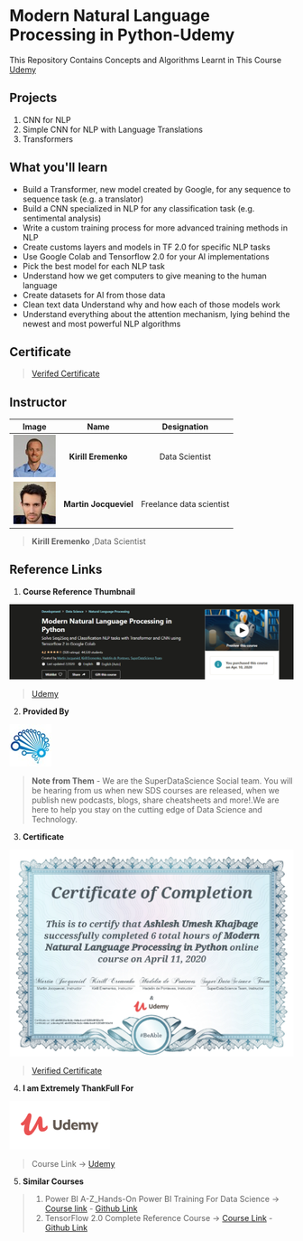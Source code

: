 # Modern Natural Language Processing in Python-Udemy
 This Repository Contains Concepts and Algorithms Learnt in This Course [Udemy](https://www.udemy.com/share/102fxSBUEecFdWRnQ=/)

 ## Projects
 1. CNN for NLP
 2. Simple CNN for NLP with Language Translations
 3. Transformers

 ## What you'll learn
* Build a Transformer, new model created by Google, for any sequence to sequence task (e.g. a translator)
* Build a CNN specialized in NLP for any classification task (e.g. sentimental analysis)
* Write a custom training process for more advanced training methods in NLP
* Create customs layers and models in TF 2.0 for specific NLP tasks
* Use Google Colab and Tensorflow 2.0 for your AI implementations
* Pick the best model for each NLP task
* Understand how we get computers to give meaning to the human language
* Create datasets for AI from those data
* Clean text data Understand why and how each of those models work
* Understand everything about the attention mechanism, lying behind the newest and most powerful NLP algorithms


## Certificate
>  [Verifed Certificate](https://www.udemy.com/certificate/UC-ab49828e-5c2c-4b8a-bcef-5259d9153a10/)

## Instructor

| **Image**        | **Name**           | **Designation**  |
| :-------------: |:-------------:|:-----:|
![Kirill Eremenko](https://github.com/Ashleshk/Modern-Natural-Language-Processing-in-Python-Udemy/blob/master/resource/kiril.jpg)| **Kirill Eremenko** | Data Scientist |
|![Martin Jocqueviel](https://github.com/Ashleshk/Modern-Natural-Language-Processing-in-Python-Udemy/blob/master/resource/martin.jpg)| **Martin Jocqueviel**|Freelance data scientist|

> **Kirill Eremenko** ,Data Scientist

## Reference Links
1. **Course Reference Thumbnail**

![Course Description](https://github.com/Ashleshk/Modern-Natural-Language-Processing-in-Python-Udemy/blob/master/resource/description.PNG)

 > [Udemy](https://www.udemy.com/share/102fxSBUEecFdWRnQ=/)

 2. **Provided By**

![Super Data Science Team](https://github.com/Ashleshk/Modern-Natural-Language-Processing-in-Python-Udemy/blob/master/resource/27129696_acc1.jpg)

> **Note from Them** - We are the SuperDataScience Social team. You will be hearing from us when new SDS courses are released, when we publish new podcasts, blogs, share cheatsheets and more!.We are here to help you stay on the cutting edge of Data Science and Technology.

3. **Certificate**

![Certificate](https://github.com/Ashleshk/Modern-Natural-Language-Processing-in-Python-Udemy/blob/master/resource/certificate.PNG)

 > [Verified Certificate](https://www.udemy.com/certificate/UC-ab49828e-5c2c-4b8a-bcef-5259d9153a10/)

 4. **I am Extremely ThankFull For**

 ![Udemy](https://github.com/Ashleshk/Modern-Natural-Language-Processing-in-Python-Udemy/blob/master/resource/Udemy.PNG)

  > Course Link -> [Udemy](https://www.udemy.com/share/102fxSBUEecFdWRnQ=/)

  5. **Similar Courses**
> 1. Power BI A-Z_Hands-On Power BI Training For Data Science -> [Course link](https://www.udemy.com/share/101WGaBUEecFdWRnQ=/) - [Github Link](https://github.com/Ashleshk/Power-BI-A-Z-Hands-On-Power-BI-Training-For-Data-Science-Udemy)
> 2. TensorFlow 2.0 Complete Reference Course -> [Course Link](https://www.udemy.com/share/101qEyBUEecFdWRnQ=/) - [Github Link](https://github.com/Ashleshk/TensorFlow-2.0-Complete-Reference-Course)
